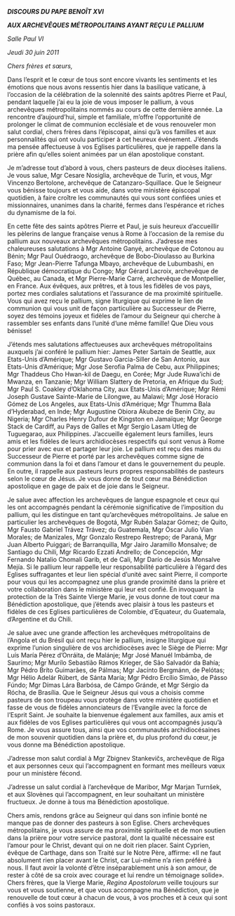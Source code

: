 ***DISCOURS DU PAPE BENOÎT XVI***

***AUX ARCHEVÊQUES MÉTROPOLITAINS AYANT REÇU LE PALLIUM***

*Salle Paul VI*

*Jeudi 30 juin 2011*

*Chers frères et sœurs,*

Dans l’esprit et le cœur de tous sont encore vivants les sentiments et les émotions que nous avons ressentis hier dans la basilique vaticane, à l’occasion de la célébration de la solennité des saints apôtres Pierre et Paul, pendant laquelle j’ai eu la joie de vous imposer le pallium, à vous archevêques métropolitains nommés au cours de cette dernière année. La rencontre d’aujourd’hui, simple et familiale, m’offre l’opportunité de prolonger le climat de communion ecclésiale et de vous renouveler mon salut cordial, chers frères dans l’épiscopat, ainsi qu’à vos familles et aux personnalités qui ont voulu participer à cet heureux événement. J’étends ma pensée affectueuse à vos Eglises particulières, que je rappelle dans la prière afin qu’elles soient animées par un élan apostolique constant.

Je m’adresse tout d’abord à vous, chers pasteurs de deux diocèses italiens. Je vous salue, Mgr Cesare Nosiglia, archevêque de Turin, et vous, Mgr Vincenzo Bertolone, archevêque de Catanzaro-Squillace. Que le Seigneur vous bénisse toujours et vous aide, dans votre ministère épiscopal quotidien, à faire croître les communautés qui vous sont confiées unies et missionnaires, unanimes dans la charité, fermes dans l’espérance et riches du dynamisme de la foi.

En cette fête des saints apôtres Pierre et Paul, je suis heureux d’accueillir les pèlerins de langue française venus à Rome à l’occasion de la remise du pallium aux nouveaux archevêques métropolitains. J’adresse mes chaleureuses salutations à Mgr Antoine Ganyé, archevêque de Cotonou au Bénin; Mgr Paul Ouédraogo, archevêque de Bobo-Dioulasso au Burkina Faso; Mgr Jean-Pierre Tafunga Mbayo, archevêque de Lubumbashi, en République démocratique du Congo; Mgr Gérard Lacroix, archevêque de Québec, au Canada, et Mgr Pierre-Marie Carré, archevêque de Montpellier, en France. Aux évêques, aux prêtres, et à tous les fidèles de vos pays, portez mes cordiales salutations et l’assurance de ma proximité spirituelle. Vous qui avez reçu le pallium, signe liturgique qui exprime le lien de communion qui vous unit de façon particulière au Successeur de Pierre, soyez des témoins joyeux et fidèles de l’amour du Seigneur qui cherche à rassembler ses enfants dans l’unité d’une même famille! Que Dieu vous bénisse!

J’étends mes salutations affectueuses aux archevêques métropolitains auxquels j’ai conféré le pallium hier: James Peter Sartain de Seattle, aux Etats-Unis d’Amérique; Mgr Gustavo Garcia-Siller de San Antonio, aux Etats-Unis d’Amérique; Mgr Jose Serofia Palma de Cebu, aux Philippines; Mgr Thaddeus Cho Hwan-kil de Daegu, en Corée; Mgr Jude Ruwa’ichi de Mwanza, en Tanzanie; Mgr William Slattery de Pretoria, en Afrique du Sud; Mgr Paul S. Coakley d’Oklahoma City, aux Etats-Unis d’Amérique; Mgr Rémi Joseph Gustave Sainte-Marie de Lilongwe, au Malawi; Mgr José Horacio Gómez de Los Angeles, aux Etats-Unis d’Amérique; Mgr Thumma Bala d’Hyderabad, en Inde; Mgr Augustine Obiora Akubeze de Benin City, au Nigeria; Mgr Charles Henry Dufour de Kingston en Jamaïque; Mgr George Stack de Cardiff, au Pays de Galles et Mgr Sergio Lasam Utleg de Tuguegarao, aux Philippines. J’accueille également leurs familles, leurs amis et les fidèles de leurs archidiocèses respectifs qui sont venus à Rome pour prier avec eux et partager leur joie. Le pallium est reçu des mains du Successeur de Pierre et porté par les archevêques comme signe de communion dans la foi et dans l’amour et dans le gouvernement du peuple. En outre, il rappelle aux pasteurs leurs propres responsabilités de pasteurs selon le cœur de Jésus. Je vous donne de tout cœur ma Bénédiction apostolique en gage de paix et de joie dans le Seigneur.

Je salue avec affection les archevêques de langue espagnole et ceux qui les ont accompagnés pendant la cérémonie significative de l’imposition du pallium, qui les distingue en tant qu’archevêques métropolitains. Je salue en particulier les archevêques de Bogotá, Mgr Rubén Salazar Gómez; de Quito, Mgr Fausto Gabriel Trávez Trávez; du Guatemala, Mgr Óscar Julio Vian Morales; de Manizales, Mgr Gonzalo Restrepo Restrepo; de Paraná, Mgr Juan Alberto Puiggari; de Barranquilla, Mgr Jairo Jaramillo Monsalve; de Santiago du Chili, Mgr Ricardo Ezzati Andrello; de Concepción, Mgr Fernando Natalio Chomali Garib, et de Cali, Mgr Darío de Jesús Monsalve Mejía. Si le pallium leur rappelle leur responsabilité particulière à l’égard des Eglises suffragantes et leur lien spécial d’unité avec saint Pierre, il comporte pour vous qui les accompagnez une plus grande proximité dans la prière et votre collaboration dans le ministère qui leur est confié. En invoquant la protection de la Très Sainte Vierge Marie, je vous donne de tout cœur ma Bénédiction apostolique, que j’étends avec plaisir à tous les pasteurs et fidèles de ces Eglises particulières de Colombie, d’Equateur, du Guatemala, d’Argentine et du Chili.

Je salue avec une grande affection les archevêques métropolitains de l’Angola et du Brésil qui ont reçu hier le pallium, insigne liturgique qui exprime l’union singulière de vos archidiocèses avec le Siège de Pierre: Mgr Luís María Pérez d’Onráita, de Malánje; Mgr José Manuél Imbámba, de Saurímo; Mgr Murílo Sebastião Rámos Kríeger, de São Salvadór da Bahía; Mgr Pédro Bríto Guimarães, de Pálmas; Mgr Jacínto Bergmánn, de Pelótas; Mgr Hélio Adelár Rúbert, de Sánta María; Mgr Pédro Ercílio Simão, de Pásso Fúndo; Mgr Dímas Lára Barbósa, de Cámpo Gránde, et Mgr Sérgio da Rócha, de Brasília. Que le Seigneur Jésus qui vous a choisis comme pasteurs de son troupeau vous protège dans votre ministère quotidien et fasse de vous de fidèles annonciateurs de l’Evangile avec la force de l’Esprit Saint. Je souhaite la bienvenue également aux familles, aux amis et aux fidèles de vos Eglises particulières qui vous ont accompagnés jusqu’à Rome. Je vous assure tous, ainsi que vos communautés archidiocésaines de mon souvenir quotidien dans la prière et, du plus profond du cœur, je vous donne ma Bénédiction apostolique.

J’adresse mon salut cordial à Mgr Zbignev Stankevičs, archevêque de Riga et aux personnes ceux qui l’accompagnent en formant mes meilleurs vœux pour un ministère fécond.

J’adresse un salut cordial à l’archevêque de Maribor, Mgr Marjan Turnšek, et aux Slovènes qui l’accompagnent, en leur souhaitant un ministère fructueux. Je donne à tous ma Bénédiction apostolique.

Chers amis, rendons grâce au Seigneur qui dans son infinie bonté ne manque pas de donner des pasteurs à son Eglise. Chers archevêques métropolitains, je vous assure de ma proximité spirituelle et de mon soutien dans la prière pour votre service pastoral, dont la qualité nécessaire est l’amour pour le Christ, devant qui on ne doit rien placer. Saint Cyprien, évêque de Carthage, dans son Traité sur le Notre Père, affirme: «Il ne faut absolument rien placer avant le Christ, car Lui-même n’a rien préféré à nous. Il faut avoir la volonté d’être inséparablement unis à son amour, de rester à côté de sa croix avec courage et lui rendre un témoignage solide». Chers frères, que la Vierge Marie, *Regina Apostolorum* veille toujours sur vous et vous soutienne, et que vous accompagne ma Bénédiction, que je renouvelle de tout cœur à chacun de vous, à vos proches et à ceux qui sont confiés à vos soins pastoraux.